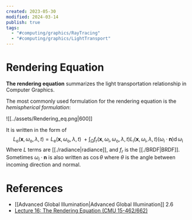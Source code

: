 ```yaml
---
created: 2023-05-30
modified: 2024-03-14
publish: true
tags:
  - "#computing/graphics/RayTracing"
  - "#computing/graphics/LightTransport"
---
```


# Rendering Equation

**The rendering equation** summarizes the light transportation relationship in Computer Graphics.

The most commonly used formulation for the rendering equation is the *hemispherical formulation*:

![[../assets/Rendering_eq.png|600]]

It is written in the form of
$$
L_{\text{o}}(\mathbf x, \omega_{\text{o}}, \lambda, t) = L_{\text{e}}(\mathbf x, \omega_{\text{o}}, \lambda, t) \ + \int_\Omega f_{\text{r}}(\mathbf x, \omega_{\text{i}}, \omega_{\text{o}}, \lambda, t) L_{\text{i}}(\mathbf x, \omega_{\text{i}}, \lambda, t) (\omega_{\text{i}}\cdot\mathbf n) \operatorname d \omega_{\text{i}}
$$
Where $L$ terms are [[./radiance|radiance]], and $f_r$ is the [[./BRDF|BRDF]]. Sometimes $\omega_i \cdot \mathbf{n}$ is also written as $\cos{\theta}$ where $\theta$ is the angle between incoming direction and normal.

# References
-   [[Advanced Global Illumination|Advanced Global Illumination]] 2.6
-   [Lecture 16: The Rendering Equation (CMU 15-462/662)](https://youtu.be/Ttxdbn7TSLI)